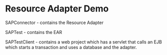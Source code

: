 Resource Adapter Demo
======================

SAPConnector - contains the Resource Adapter

SAPTest - contains the EAR

SAPTestClient - contains a web project which has a servlet that calls an EJB which starts a transaction and uses a database and the adapter.